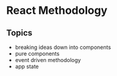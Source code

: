 # React Methodology

## Topics

- breaking ideas down into components
- pure components
- event driven methodology
- app state
